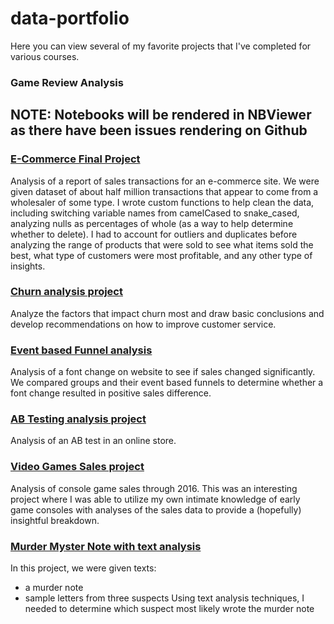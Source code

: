 # data-portfolio

Here you can view several of my favorite projects that I've completed for various courses.

### Game Review Analysis

## NOTE: Notebooks will be rendered in NBViewer as there have been issues rendering on Github

### [E-Commerce Final Project](https://nbviewer.jupyter.org/github/dwongster/data-portfolio/blob/main/e_commerce_final_project_accepted_cleaned.ipynb)

Analysis of a report of sales transactions for an e-commerce site.  We were given dataset of about half million transactions that appear to come from a wholesaler of some type.  I wrote custom functions to help clean the data, including switching variable names from camelCased to snake_cased, analyzing nulls as percentages of whole (as a way to help determine whether to delete). I had to account for outliers and duplicates before analyzing the range of products that were sold to see what items sold the best, what type of customers were most profitable, and any other type of insights.

### [Churn analysis project](https://nbviewer.jupyter.org/github/dwongster/data-portfolio/blob/main/churn_analysis_project_accepted_cleaned.ipynb)

Analyze the factors that impact churn most and draw basic conclusions and develop recommendations on how to improve customer service.

### [Event based Funnel analysis](https://nbviewer.jupyter.org/github/dwongster/data-portfolio/blob/main/event_based_funnel_analysis.ipynb)

Analysis of a font change on website to see if sales changed significantly.  We compared groups and their event based funnels to determine whether a font change resulted in positive sales difference.

### [AB Testing analysis project](https://nbviewer.jupyter.org/github/dwongster/data-portfolio/blob/main/AB_testing_project_accepted_cleaned.ipynb)

Analysis of an AB test in an online store.

### [Video Games Sales project](https://nbviewer.jupyter.org/github/dwongster/data-portfolio/blob/main/video_game_sales_project_accepted_cleaned.ipynb)

Analysis of console game sales through 2016.  This was an interesting project where I was able to utilize my own intimate knowledge of early game consoles with analyses of the sales data to provide a (hopefully) insightful breakdown.

### [Murder Myster Note with text analysis](https://nbviewer.jupyter.org/github/dwongster/data-portfolio/blob/main/analyzing_murder_mystery_note_with_text_analysis_techniques.ipynb)

In this project, we were given texts:
* a murder note
* sample letters from three suspects
Using text analysis techniques, I needed
 to determine which suspect most likely wrote the murder note
